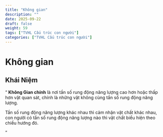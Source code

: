 ```yaml
---
title: "Không gian"
description: ""
date: 2025-09-22
draft: false
weight: 59
tags: ["TVHL Cấu trúc con người"]
categories: ["TVHL Cấu trúc con người"]
---
```


# Không gian

<!-- **Mã:** 
**Nhóm:**  -->

## Khái Niệm

“
**Không Gian chính** là nơi tần số rung động năng lượng cao hơn hoặc thấp hơn vật quan sát, chính là những vật không cùng tần số rung động năng lượng. 

Tần số rung động năng lượng khác nhau thì cảm nhận vật chất khác nhau, con người có tần số rung động năng lượng nào thì vật chất biểu hiện theo chiều hướng đó.

”